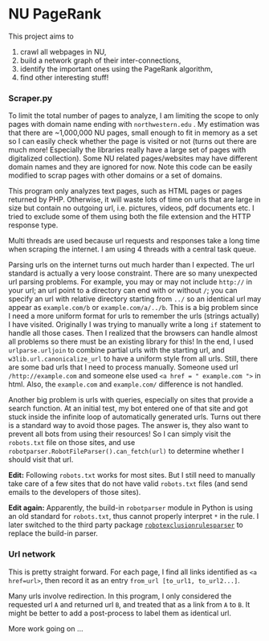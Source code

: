 # NU PageRank

This project aims to

1. crawl all webpages in NU,
2. build a network graph of their inter-connections,
3. identify the important ones using the PageRank algorithm,
4. find other interesting stuff!

### Scraper.py

To limit the total number of pages to analyze, I am limiting the scope to only pages with domain name ending with `northwestern.edu` . My estimation was that there are ~1,000,000 NU pages, small enough to fit in memory as a set so I can easily check whether the page is visited or not (turns out there are much more! Especially the libraries really have a large set of pages with digitalized collection). Some NU related pages/websites may have different domain names and they are ignored for now. Note this code can be easily modified to scrap pages with other domains or a set of domains.

This program only analyzes text pages, such as HTML pages or pages returned by PHP. Otherwise, it will waste lots of time on urls that are large in size but contain no outgoing url, i.e. pictures, videos, pdf documents etc. I tried to exclude some of them using both the file extension and the HTTP response type.

Multi threads are used because url requests and responses take a long time when scraping the internet. I am using 4 threads with a central task queue.

Parsing urls on the internet turns out much harder than I expected. The url standard is actually a very loose constraint. There are so many unexpected url parsing problems. For example, you may or may not include `http://` in your url; an url point to a directory can end with or without `/`; you can specify an url with relative directory starting from `../` so an identical url may appear as `example.com/b` or `example.com/a/../b`. This is a big problem since I need a more uniform format for urls to remember the urls (strings actually) I have visited. Originally I was trying to manually write a long `if` statement to handle all those cases. Then I realized that the browsers can handle almost all problems so there must be an existing library for this! In the end, I used `urlparse.urljoin` to combine partial urls with the starting url, and `w3lib.url.canonicalize_url` to have a uniform style from all urls. Still, there are some bad urls that I need to process manually. Someone used url `/http://example.com` and someone else used `<a href = " example.com ">` in html. Also, the `example.com` and `example.com/` difference is not handled.

Another big problem is urls with queries, especially on sites that provide a search function. At an initial test, my bot entered one of that site and got stuck inside the infinite loop of automatically generated urls. Turns out there is a standard way to avoid those pages. The answer is, they also want to prevent all bots from using their resources! So I can simply visit the `robots.txt` file on those sites, and use `robotparser.RobotFileParser().can_fetch(url)` to determine whether I should visit that url.

**Edit:** Following `robots.txt` works for most sites. But I still need to manually take care of a few sites that do not have valid `robots.txt` files (and send emails to the developers of those sites).

**Edit again:** Apparently, the build-in `robotparser` module in Python is using an old standard for `robots.txt`, thus cannot properly interpret `*` in the rule. I later switched to the third party package [`robotexclusionrulesparser`](https://pypi.python.org/pypi/robotexclusionrulesparser) to replace the build-in parser.

### Url network

This is pretty straight forward. For each page, I find all links identified as `<a href=url>`, then record it as an entry `from_url	[to_url1, to_url2...]`.

Many urls involve redirection. In this program, I only considered the requested url `A` and returned url `B`, and treated that as a link from `A` to `B`. It might be better to add a post-process to label them as identical url.

More work going on …
